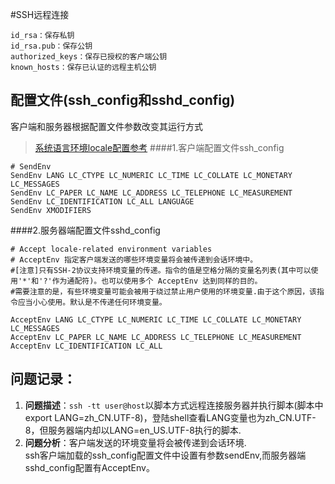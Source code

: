 #SSH远程连接


    id_rsa：保存私钥
    id_rsa.pub：保存公钥
    authorized_keys：保存已授权的客户端公钥
    known_hosts：保存已认证的远程主机公钥


配置文件(ssh_config和sshd_config)
---------------
客户端和服务器根据配置文件参数改变其运行方式

> [系统语言环境locale配置参考](../env/locale.md)
####1.客户端配置文件ssh_config
```
# SendEnv
SendEnv LANG LC_CTYPE LC_NUMERIC LC_TIME LC_COLLATE LC_MONETARY LC_MESSAGES
SendEnv LC_PAPER LC_NAME LC_ADDRESS LC_TELEPHONE LC_MEASUREMENT
SendEnv LC_IDENTIFICATION LC_ALL LANGUAGE
SendEnv XMODIFIERS
```

####2.服务器端配置文件sshd_config
```
# Accept locale-related environment variables
# AcceptEnv 指定客户端发送的哪些环境变量将会被传递到会话环境中。
#[注意]只有SSH-2协议支持环境变量的传递。指令的值是空格分隔的变量名列表(其中可以使用'*'和'?'作为通配符)。也可以使用多个 AcceptEnv 达到同样的目的。
#需要注意的是，有些环境变量可能会被用于绕过禁止用户使用的环境变量.由于这个原因，该指令应当小心使用。默认是不传递任何环境变量。

AcceptEnv LANG LC_CTYPE LC_NUMERIC LC_TIME LC_COLLATE LC_MONETARY LC_MESSAGES
AcceptEnv LC_PAPER LC_NAME LC_ADDRESS LC_TELEPHONE LC_MEASUREMENT
AcceptEnv LC_IDENTIFICATION LC_ALL
```


**问题记录**：
-------------
1. **问题描述**：`ssh -tt user@host`以脚本方式远程连接服务器并执行脚本(脚本中export LANG=zh_CN.UTF-8)，登陆shell查看LANG变量也为zh_CN.UTF-8，但服务器端内却以LANG=en_US.UTF-8执行的脚本.
2. **问题分析**：客户端发送的环境变量将会被传递到会话环境.<br>
  ssh客户端加载的ssh_config配置文件中设置有参数sendEnv,而服务器端sshd_config配置有AcceptEnv。
